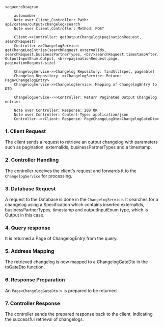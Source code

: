````mermaid
sequenceDiagram

    autonumber
    Note over Client,Controller: Path: api/catena/output/changelog/search
    Note over Client,Controller: Method: POST

    Client->>Controller: getOutputChangelog(paginationRequest, searchRequest)
    Controller->>ChangelogService: getChangeLogEntries(searchRequest.externalIds, searchRequest.businessPartnerTypes, <br/>searchRequest.timestampAfter, OutputInputEnum.Output, <br/>paginationRequest.page, paginationRequest.size)

    ChangelogService->>Changelog Repository: findAll(spec, pageable)
    Changelog Repository-->>ChangelogService: Returns Page<ChangelogEntry>
    ChangelogService->>ChangelogService: Mapping of ChangelogEntry to DTO

    ChangelogService-->>Controller: Return Paginated Output Changelog entries

    Note over Controller: Response: 200 OK 
    Note over Controller: Content-Type: application/json
    Controller-->>Client: Response: PageChangeLogDto<ChangelogGateDto>

````

### 1. Client Request

The client sends a request to retrieve an output changelog with parameters such as pagination, externalIds, businessPartnerTypes and a timestamp.

### 2. Controller Handling

The controller receives the client's request and forwards it to the `ChangelogService` for processing.

### 3. Database Request

A request to the Database is done in the `ChangelogService`. It searches for a changelog using a Specification which contains inserted externalIds,
businessPartnerTypes, timestamp and outputInputEnum type, which is Output in this case.

### 4. Query response

It is returned a Page of ChangelogEntry from the query.

### 5. Address Mapping

The retrieved changelog is now mapped to a ChangelogGateDto in the toGateDto function.

### 6. Response Preparation

An `Page<ChangelogGateDto!>` is prepared to be returned

### 7. Controller Response

The controller sends the prepared response back to the client, indicating the successful retrieval of changelogs.